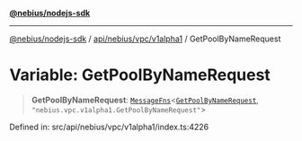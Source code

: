 [**@nebius/nodejs-sdk**](../../../../../README.md)

***

[@nebius/nodejs-sdk](../../../../../README.md) / [api/nebius/vpc/v1alpha1](../README.md) / GetPoolByNameRequest

# Variable: GetPoolByNameRequest

> **GetPoolByNameRequest**: [`MessageFns`](../../../../../runtime/protos/core/interfaces/MessageFns.md)\<[`GetPoolByNameRequest`](../interfaces/GetPoolByNameRequest.md), `"nebius.vpc.v1alpha1.GetPoolByNameRequest"`\>

Defined in: src/api/nebius/vpc/v1alpha1/index.ts:4226
